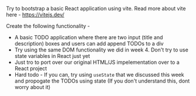 Try to bootstrap a basic React application using vite.
Read more about vite here - https://vitejs.dev/

Create the following functionality -

-   A basic TODO application where there are two input (title and description) boxes and users can add append TODOs to a div
-   Try using the same DOM functionality we did in week 4. Don't try to use state variables in React just yet
-   Just tro to port over our original HTML/JS impelementation over to a React project
-   Hard todo - If you can, try using `useState` that we discussed this week and propogate the TODOs using state (If you don't understand this, dont worry about it)
